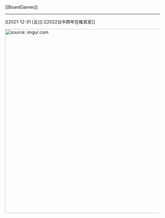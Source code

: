 [[BoardGames]]

---

[[2021-12-31 (五)]] [[2022台中跨年在維真家]]

<a href="https://imgur.com/aARapDT"><img src="https://i.imgur.com/aARapDT.jpg" title="source: imgur.com" width="600px" /></a>
